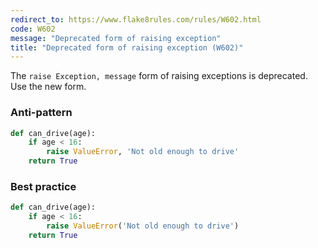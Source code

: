 ```yaml
---
redirect_to: https://www.flake8rules.com/rules/W602.html
code: W602
message: "Deprecated form of raising exception"
title: "Deprecated form of raising exception (W602)"
---
```


The `raise Exception, message` form of raising exceptions is deprecated. Use the new form.

### Anti-pattern

```python
def can_drive(age):
    if age < 16:
        raise ValueError, 'Not old enough to drive'
    return True
```

### Best practice

```python
def can_drive(age):
    if age < 16:
        raise ValueError('Not old enough to drive')
    return True
```
